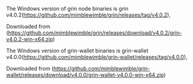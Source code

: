 The Windows version of grin node binaries is grin v4.0.2(https://github.com/mimblewimble/grin/releases/tag/v4.0.2),

Downloaded from (https://github.com/mimblewimble/grin/releases/download/v4.0.2/grin-v4.0.2-win-x64.zip)
                
The Windows version of grin-wallet binaries is grin-wallet v4.0.0(https://github.com/mimblewimble/grin-wallet/releases/tag/v4.0.0),

Downloaded from (https://github.com/mimblewimble/grin-wallet/releases/download/v4.0.0/grin-wallet-v4.0.0-win-x64.zip)